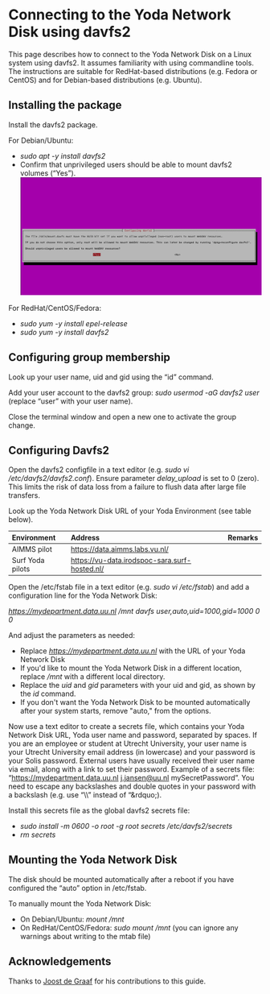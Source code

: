 # Connecting to the Yoda Network Disk using davfs2

This page describes how to connect to the Yoda Network Disk on a Linux system using davfs2. It assumes familiarity
with using commandline tools. The instructions are suitable for RedHat-based distributions (e.g. Fedora or CentOS) and for
Debian-based distributions (e.g. Ubuntu).

## Installing the package

Install the davfs2 package.

For Debian/Ubuntu:
- _sudo apt -y install davfs2_ 
- Confirm that unprivileged users should be able to mount davfs2 volumes (&ldquo;Yes&rdquo;).
![alt text](screenshots/linux-davfs2-dialog-unprivileged.png "GNOME Files password dialog screenshot")

For RedHat/CentOS/Fedora:
- _sudo yum -y install epel-release_
- _sudo yum -y install davfs2_

## Configuring group membership

Look up your user name, uid and gid using the &ldquo;id&rdquo; command.

Add your user account to the davfs2 group: _sudo usermod -aG davfs2 user_ (replace &ldquo;user&rdquo; with your user name).

Close the terminal window and open a new one to activate the group change.

## Configuring Davfs2

Open the davfs2 configfile in a text editor (e.g. _sudo vi /etc/davfs2/davfs2.conf_). Ensure
parameter *delay_upload* is set to 0 (zero). This limits the risk of data loss from a failure to flush data after
large file transfers.

Look up the Yoda Network Disk URL of your Yoda Environment (see table below).

| Environment          | Address | Remarks                  |
|:-------------------- |:------------|:-------------------------|
| AIMMS pilot | https://data.aimms.labs.vu.nl/ | |
| Surf Yoda pilots | https://vu-data.irodspoc-sara.surf-hosted.nl/ | |

Open the /etc/fstab file in a text editor (e.g. _sudo vi /etc/fstab_) and add a configuration
line for the Yoda Network Disk:

_https://mydepartment.data.uu.nl  /mnt davfs user,auto,uid=1000,gid=1000 0 0_

And adjust the parameters as needed:
- Replace _https://mydepartment.data.uu.nl_ with the URL of your Yoda Network Disk
- If you'd like to mount the Yoda Network Disk in a different location, replace _/mnt_ with a different local directory.
- Replace the _uid_ and _gid_ parameters with your uid and gid, as shown by the _id_ command.
- If you don't want the Yoda Network Disk to be mounted automatically after your system starts, remove "auto," from the options.

Now use a text editor to create a secrets file, which contains your Yoda Network Disk URL, Yoda user name and password, separated by spaces.
If you are an employee or student at Utrecht University, your user name is your Utrecht University email address (in lowercase) and your password
is your Solis password. External users have usually received their user name via email, along with a link to set their password. 
Example of a secrets file: &ldquo;https://mydepartment.data.uu.nl j.jansen@uu.nl mySecretPassword&rdquo;. You need
to escape any backslashes and double quotes in your password with a backslash (e.g. use &ldquo;\\\\&rdquo; instead of &ldquo;\&rdquo;).

Install this secrets file as the global davfs2 secrets file:
- _sudo install -m 0600 -o root -g root secrets /etc/davfs2/secrets_
- _rm secrets_

## Mounting the Yoda Network Disk

The disk should be mounted automatically after a reboot if you have configured the &ldquo;auto&rdquo; option in /etc/fstab.

To manually mount the Yoda Network Disk:
- On Debian/Ubuntu: _mount /mnt_
- On RedHat/CentOS/Fedora: _sudo mount /mnt_ (you can ignore any warnings about writing to the mtab file)

## Acknowledgements

Thanks to [Joost de Graaf](https://www.uu.nl/medewerkers/JdeGraaf) for his contributions to this guide.
